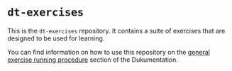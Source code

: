 # `dt-exercises`

This is the `dt-exercises` repository. It contains a suite of exercises that are designed to be used for learning.

You can find information on how to use this repository on the [general exercise running procedure](https://docs.duckietown.org/daffy/opmanual_duckiebot/out/running_exercies.html) section of the Dukumentation.

<!--

## How to use this Repository

Enter into an exercise folder. From there you can do the following:

- Look at the description of the exercise.
- `dts exercises notebooks` will spin up the jupyter server to follow the notebook tutorials (if any) that are
 related to the exercise.
- `dts exercises build` will build the code (if any) in the exercise.
- `dts exercises test --sim` will run the code using the Duckietown simulator.
- `dts exercises test --duckiebot_name ![ROBOT_NAME] (--local)` will run the exercise on real Duckiebot hardware. If
 the `--local` option is specified then the agent will run on your local machine but communicate over the network with your Duckiebot.

After running `dts exercises test` you can point your browser to `http://localhost:8087` which will give you a desktop environment that you can use to view the status of your agent. For example if it is a ROS agent, you can use `rqt_image_view` or `rviz` to look at debugging outputs.

Typically there will be code for you to edit. Once you are happy with your code, in many cases you can *evaluate* it locally or *submit* it to a challenges for official evaluation against our challenge infrastructure. These are done with:

- `dts challenges evaluate` for local evaluation and
- `dts challenges submit` for official submission.

You can also run your submission on your Duckiebot with:

- `dts duckiebot submit`

-->

<!--

## The Anatomy of an Exercise



### ~~TODOS~~

- [ ] One recurrent issue is the framerate. The number of renders was decreased to improve speed, but having more than 15 fps would be great.
- [x] The notebook container has not been updated since last year, everything should be moved to python3 once ente is merge into daffy
- [x] At some point we might want to move away from docker-compose and makefile. Everything will be migrated to python and `dts mooc ...`
- [x] The workflow to make a submission should be made as easy as possible, i.e. we should not have to edit the dockerfile. It might be possible to use `parameters.env`
- [ ] Some of the knobs for the simulator are either not implemented, not working properly or not tested. We should have every param that we need working in the param file
- [ ] All the images that we need should be moved to the duckietown dockerhub and added to CI. They should be made as dt-projects
- [ ] It might be a better experience to have noVNC and notebook/agent container in the same container. We should also make use of the dashboard for everything that we can
- [x] We should reuse as many docker layers as possible. base images have been changed recently and making sure we reuse the new base images when possible would save time and space.
- [ ] Move as much stuff as we can into setup and out of root of the repo to make it easier to see what is actually useful to student.
- [x] Remove all the outputs from the containers (mostly simulator) such that the jupyter and novnc links stays visible at the bottom (alternatively, automatically open them in the browser)


-->
